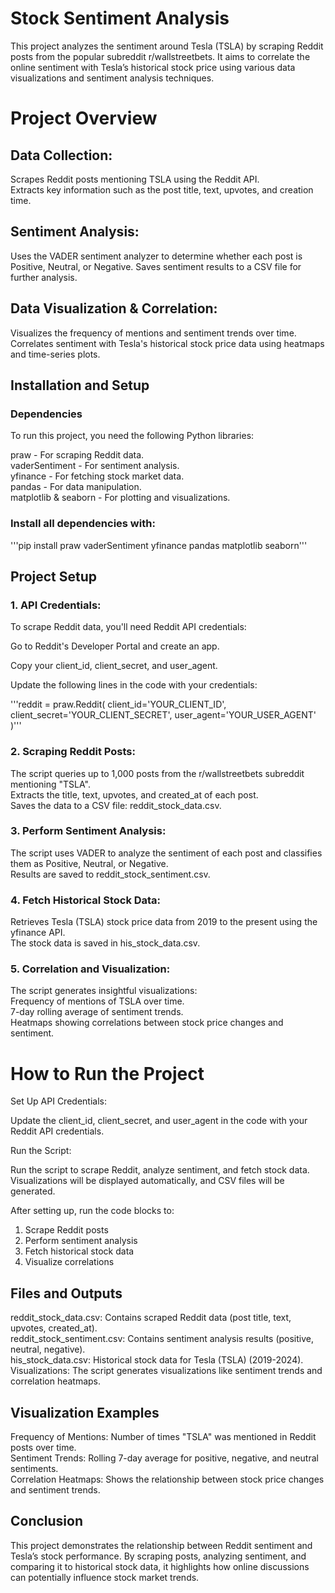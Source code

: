 # Stock Sentiment Analysis


This project analyzes the sentiment around Tesla (TSLA) by scraping Reddit posts from the popular subreddit r/wallstreetbets.  It aims to correlate the online sentiment with Tesla’s historical stock price using various data visualizations and sentiment analysis techniques.

# Project Overview

## Data Collection:

Scrapes Reddit posts mentioning TSLA using the Reddit API.  
Extracts key information such as the post title, text, upvotes, and creation time.


## Sentiment Analysis:

Uses the VADER sentiment analyzer to determine whether each post is Positive, Neutral, or Negative.
Saves sentiment results to a CSV file for further analysis.


## Data Visualization & Correlation:

Visualizes the frequency of mentions and sentiment trends over time.
Correlates sentiment with Tesla's historical stock price data using heatmaps and time-series plots.

## Installation and Setup

### Dependencies
To run this project, you need the following Python libraries:

praw - For scraping Reddit data.  
vaderSentiment - For sentiment analysis.  
yfinance - For fetching stock market data.  
pandas - For data manipulation.  
matplotlib & seaborn - For plotting and visualizations.  

### Install all dependencies with:
'''pip install praw vaderSentiment yfinance pandas matplotlib seaborn'''



## Project Setup


### 1. API Credentials:
To scrape Reddit data, you'll need Reddit API credentials:

Go to Reddit's Developer Portal and create an app.

Copy your client_id, client_secret, and user_agent.

Update the following lines in the code with your credentials:

'''reddit = praw.Reddit(
    client_id='YOUR_CLIENT_ID',
    client_secret='YOUR_CLIENT_SECRET',
    user_agent='YOUR_USER_AGENT'
)'''


### 2. Scraping Reddit Posts:
   
The script queries up to 1,000 posts from the r/wallstreetbets subreddit mentioning "TSLA".  
Extracts the title, text, upvotes, and created_at of each post.  
Saves the data to a CSV file: reddit_stock_data.csv.  

### 3. Perform Sentiment Analysis:
   
The script uses VADER to analyze the sentiment of each post and classifies them as Positive, Neutral, or Negative.  
Results are saved to reddit_stock_sentiment.csv.  

### 4. Fetch Historical Stock Data:
   
Retrieves Tesla (TSLA) stock price data from 2019 to the present using the yfinance API.  
The stock data is saved in his_stock_data.csv.  

### 5. Correlation and Visualization:
   
The script generates insightful visualizations:   
Frequency of mentions of TSLA over time.  
7-day rolling average of sentiment trends.  
Heatmaps showing correlations between stock price changes and sentiment.  


# How to Run the Project

Set Up API Credentials:

Update the client_id, client_secret, and user_agent in the code with your Reddit API credentials.

Run the Script:

Run the script to scrape Reddit, analyze sentiment, and fetch stock data.  
Visualizations will be displayed automatically, and CSV files will be generated.  

 After setting up, run the code blocks to:  
 1. Scrape Reddit posts  
 2. Perform sentiment analysis  
 3. Fetch historical stock data  
 4. Visualize correlations  
    
##  Files and Outputs
reddit_stock_data.csv: Contains scraped Reddit data (post title, text, upvotes, created_at).  
reddit_stock_sentiment.csv: Contains sentiment analysis results (positive, neutral, negative).  
his_stock_data.csv: Historical stock data for Tesla (TSLA) (2019-2024).  
Visualizations: The script generates visualizations like sentiment trends and correlation heatmaps.  

## Visualization Examples
Frequency of Mentions: Number of times "TSLA" was mentioned in Reddit posts over time.  
Sentiment Trends: Rolling 7-day average for positive, negative, and neutral sentiments.  
Correlation Heatmaps: Shows the relationship between stock price changes and sentiment trends.  


 ## Conclusion
This project demonstrates the relationship between Reddit sentiment and Tesla’s stock performance. By scraping posts, analyzing sentiment, and comparing it to historical stock data, it highlights how online discussions can potentially influence stock market trends.


